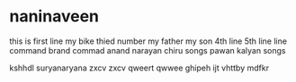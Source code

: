 # naninaveen
this is first line
my bike
thied number
my father
my son
4th line 
5th line
line command 
brand commad
anand
narayan
chiru songs
pawan kalyan songs

kshhdl
suryanaryana
zxcv
zxcv
qweert
qwwee
ghipeh
ijt
vhttby
mdfkr
